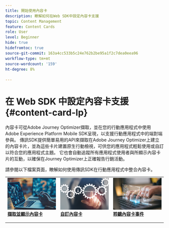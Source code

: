 ```yaml
---
title: 開始使用內容卡
description: 瞭解如何在Web SDK中設定內容卡支援
topic: Content Management
feature: Content Cards
role: User
level: Beginner
hide: true
hidefromtoc: true
source-git-commit: 163a4cc533b5c24e762b2be95a1f2c7dea0eea96
workflow-type: tm+mt
source-wordcount: '159'
ht-degree: 8%

---
```


# 在 Web SDK 中設定內容卡支援 {#content-card-lp}

內容卡可從Adobe Journey Optimizer擷取，並在您的行動應用程式中使用Adobe Experience Platform Mobile SDK呈現，以支援行動應用程式中的端對端參與。 傳訊SDK提供簡單易用的API來擷取在Adobe Journey Optimizer上建立的內容卡片，並為這些卡片建置原生行動檢視，可供您的應用程式輕鬆使用或自訂以符合您的應用程式主題。 它也會自動追蹤所有應用程式使用者與所顯示內容卡片的互動，以確保在Journey Optimizer上正確報告行銷活動。

請參閱以下檔案頁面，瞭解如何使用傳訊SDK在行動應用程式中整合內容卡。


<table style="table-layout:fixed"><tr style="border: 0;">
<td>
<a href="https://developer.adobe.com/client-sdks/edge/adobe-journey-optimizer/content-card-ui/iOS/tutorial/displaying-content-cards/">
<img alt="擷取" src="assets/do-not-localize/fetch.jpeg">
</a>
<div><a href="https://developer.adobe.com/client-sdks/edge/adobe-journey-optimizer/content-card-ui/iOS/tutorial/displaying-content-cards/"><strong>擷取並顯示內容卡</strong>
</div>
<p>
</td>
<td>
<a href="https://developer.adobe.com/client-sdks/edge/adobe-journey-optimizer/content-card-ui/iOS/tutorial/customizing-content-card-templates/">
<img alt="自訂" src="assets/do-not-localize/customize.jpeg">
</a>
<div>
<a href="https://developer.adobe.com/client-sdks/edge/adobe-journey-optimizer/content-card-ui/iOS/tutorial/customizing-content-card-templates/"><strong>自訂內容卡</strong></a>
</div>
<p></td>
<td>
<a href="https://developer.adobe.com/client-sdks/edge/adobe-journey-optimizer/content-card-ui/iOS/tutorial/listening-content-card-events/">
<img alt="接聽" src="assets/do-not-localize/listen.jpeg">
</a>
<div>
<a href="https://developer.adobe.com/client-sdks/edge/adobe-journey-optimizer/content-card-ui/iOS/tutorial/listening-content-card-events/"><strong>聆聽內容卡事件</strong></a>
</div>
<p>
</td>
</tr></table>

